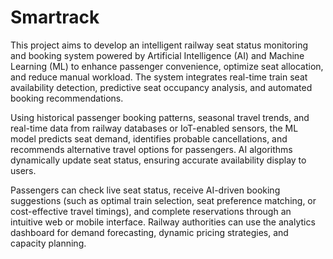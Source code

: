 # Smartrack
This project aims to develop an intelligent railway seat status monitoring and booking system powered by Artificial Intelligence (AI) and Machine Learning (ML) to enhance passenger convenience, optimize seat allocation, and reduce manual workload. The system integrates real-time train seat availability detection, predictive seat occupancy analysis, and automated booking recommendations.

Using historical passenger booking patterns, seasonal travel trends, and real-time data from railway databases or IoT-enabled sensors, the ML model predicts seat demand, identifies probable cancellations, and recommends alternative travel options for passengers. AI algorithms dynamically update seat status, ensuring accurate availability display to users.

Passengers can check live seat status, receive AI-driven booking suggestions (such as optimal train selection, seat preference matching, or cost-effective travel timings), and complete reservations through an intuitive web or mobile interface. Railway authorities can use the analytics dashboard for demand forecasting, dynamic pricing strategies, and capacity planning.
